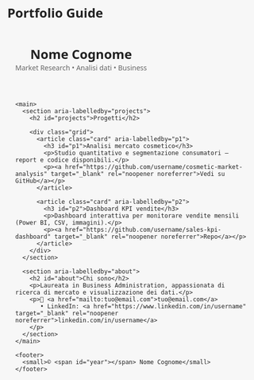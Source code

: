 # Portfolio Guide

<!doctype html>
<html lang="it">
<head>
  <meta charset="utf-8" />
  <meta name="viewport" content="width=device-width,initial-scale=1" />
  <title>Portfolio — Nome Cognome</title>
  <meta name="description" content="Portfolio di Nome Cognome — Market Research e Data Analysis" />
  <style>
    /* Stile minimo, pulito e sicuro */
    :root{
      --max-width:900px;
      --bg:#f7f7f7;
      --card:#ffffff;
      --text:#222;
      --muted:#666;
      --accent:#0b6fb2;
    }
    html,body{height:100%;margin:0;font-family:system-ui,-apple-system,Segoe UI,Roboto,Arial,sans-serif;color:var(--text);background:var(--bg);}
    .wrap{max-width:var(--max-width);margin:2rem auto;padding:1rem;}
    header{display:flex;flex-direction:column;gap:0.25rem;}
    h1{margin:0;font-size:1.6rem;}
    .lead{margin:0;color:var(--muted);}
    main{margin-top:1.25rem;display:grid;gap:1rem;}
    .grid{display:grid;gap:1rem;}
    .card{background:var(--card);padding:1rem;border-radius:10px;box-shadow:0 6px 18px rgba(0,0,0,0.04);}
    h2{margin:0 0 0.5rem 0;font-size:1.1rem;}
    p{margin:0 0 0.6rem 0;line-height:1.4;}
    a{color:var(--accent);text-decoration:none;}
    footer{text-align:center;color:var(--muted);font-size:0.9rem;margin-top:1.5rem;}
    @media(min-width:720px){ header{flex-direction:row;justify-content:space-between;align-items:center;} }
  </style>
</head>
<body>
  <div class="wrap">
    <header>
      <div>
        <h1>Nome Cognome</h1>
        <p class="lead">Market Research • Analisi dati • Business</p>
      </div>
    </header>

    <main>
      <section aria-labelledby="projects">
        <h2 id="projects">Progetti</h2>

        <div class="grid">
          <article class="card" aria-labelledby="p1">
            <h3 id="p1">Analisi mercato cosmetico</h3>
            <p>Studio quantitativo e segmentazione consumatori — report e codice disponibili.</p>
            <p><a href="https://github.com/username/cosmetic-market-analysis" target="_blank" rel="noopener noreferrer">Vedi su GitHub</a></p>
          </article>

          <article class="card" aria-labelledby="p2">
            <h3 id="p2">Dashboard KPI vendite</h3>
            <p>Dashboard interattiva per monitorare vendite mensili (Power BI, CSV, immagini).</p>
            <p><a href="https://github.com/username/sales-kpi-dashboard" target="_blank" rel="noopener noreferrer">Repo</a></p>
          </article>
        </div>
      </section>

      <section aria-labelledby="about">
        <h2 id="about">Chi sono</h2>
        <p>Laureata in Business Administration, appassionata di ricerca di mercato e visualizzazione dei dati.</p>
        <p>📧 <a href="mailto:tuo@email.com">tuo@email.com</a>
           • LinkedIn: <a href="https://www.linkedin.com/in/username" target="_blank" rel="noopener noreferrer">linkedin.com/in/username</a>
        </p>
      </section>
    </main>

    <footer>
      <small>© <span id="year"></span> Nome Cognome</small>
    </footer>
  </div>

  <script>
    // script minimo e sicuro: inserisce anno corrente
    (function(){ var y = new Date().getFullYear(); var e = document.getElementById('year'); if(e) e.textContent = y; })();
  </script>
</body>
</html>
